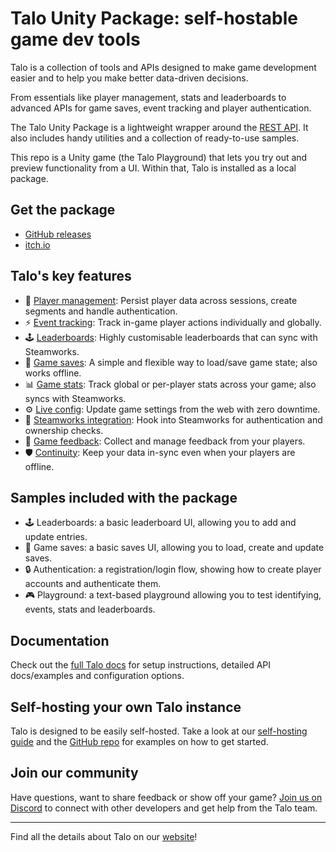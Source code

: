# Talo Unity Package: self-hostable game dev tools

Talo is a collection of tools and APIs designed to make game development easier and to help you make better data-driven decisions.

From essentials like player management, stats and leaderboards to advanced APIs for game saves, event tracking and player authentication.

The Talo Unity Package is a lightweight wrapper around the [REST API](https://docs.trytalo.com/docs/http/authentication). It also includes handy utilities and a collection of ready-to-use samples.

This repo is a Unity game (the Talo Playground) that lets you try out and preview functionality from a UI. Within that, Talo is installed as a local package.

## Get the package

- [GitHub releases](https://github.com/TaloDev/unity/releases)
- [itch.io](https://sleepystudios.itch.io/talo-unity)

## Talo's key features

- 👥 [Player management](https://trytalo.com/players): Persist player data across sessions, create segments and handle authentication.
- ⚡️ [Event tracking](https://trytalo.com/events): Track in-game player actions individually and globally.
- 🕹️ [Leaderboards](https://trytalo.com/leaderboards): Highly customisable leaderboards that can sync with Steamworks.
- 💾 [Game saves](https://trytalo.com/saves): A simple and flexible way to load/save game state; also works offline.
- 📊 [Game stats](https://trytalo.com/stats): Track global or per-player stats across your game; also syncs with Steamworks.
- ⚙️ [Live config](https://trytalo.com/live-config): Update game settings from the web with zero downtime.
- 🔧 [Steamworks integration](https://trytalo.com/steamworks-integration): Hook into Steamworks for authentication and ownership checks.
- 💬 [Game feedback](https://trytalo.com/feedback): Collect and manage feedback from your players.
- 🛡️ [Continuity](https://trytalo.com/continuity): Keep your data in-sync even when your players are offline.

## Samples included with the package

- 🕹️ Leaderboards: a basic leaderboard UI, allowing you to add and update entries.
- 💾 Game saves: a basic saves UI, allowing you to load, create and update saves.
- 🔒 Authentication: a registration/login flow, showing how to create player accounts and authenticate them.
- 🎮 Playground: a text-based playground allowing you to test identifying, events, stats and leaderboards.

## Documentation

Check out the [full Talo docs](https://docs.trytalo.com) for setup instructions, detailed API docs/examples and configuration options.

## Self-hosting your own Talo instance

Talo is designed to be easily self-hosted. Take a look at our [self-hosting guide](https://docs.trytalo.com/docs/selfhosting/overview) and the [GitHub repo](https://github.com/TaloDev/hosting) for examples on how to get started.

## Join our community

Have questions, want to share feedback or show off your game? [Join us on Discord](https://discord.gg/2RWwxXVY3v) to connect with other developers and get help from the Talo team.

---

Find all the details about Talo on our [website](https://trytalo.com)!
